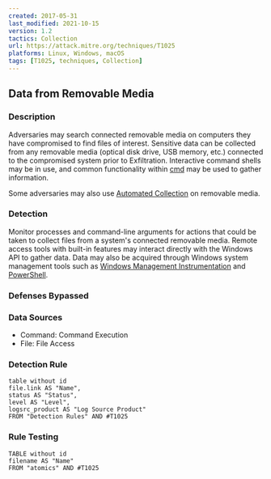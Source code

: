 ```yaml
---
created: 2017-05-31
last_modified: 2021-10-15
version: 1.2
tactics: Collection
url: https://attack.mitre.org/techniques/T1025
platforms: Linux, Windows, macOS
tags: [T1025, techniques, Collection]
---
```


## Data from Removable Media

### Description

Adversaries may search connected removable media on computers they have compromised to find files of interest. Sensitive data can be collected from any removable media (optical disk drive, USB memory, etc.) connected to the compromised system prior to Exfiltration. Interactive command shells may be in use, and common functionality within [cmd](https://attack.mitre.org/software/S0106) may be used to gather information. 

Some adversaries may also use [Automated Collection](https://attack.mitre.org/techniques/T1119) on removable media.

### Detection

Monitor processes and command-line arguments for actions that could be taken to collect files from a system's connected removable media. Remote access tools with built-in features may interact directly with the Windows API to gather data. Data may also be acquired through Windows system management tools such as [Windows Management Instrumentation](https://attack.mitre.org/techniques/T1047) and [PowerShell](https://attack.mitre.org/techniques/T1059/001).

### Defenses Bypassed



### Data Sources

  - Command: Command Execution
  -  File: File Access
### Detection Rule

```dataview
table without id
file.link AS "Name",
status AS "Status",
level AS "Level",
logsrc_product AS "Log Source Product"
FROM "Detection Rules" AND #T1025
```

### Rule Testing

```dataview
TABLE without id
filename AS "Name"
FROM "atomics" AND #T1025
```

